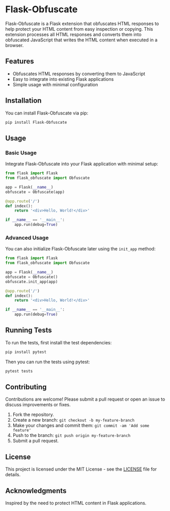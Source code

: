 # Flask-Obfuscate

Flask-Obfuscate is a Flask extension that obfuscates HTML responses to help protect your HTML content from easy inspection or copying. This extension processes all HTML responses and converts them into obfuscated JavaScript that writes the HTML content when executed in a browser.

## Features

- Obfuscates HTML responses by converting them to JavaScript
- Easy to integrate into existing Flask applications
- Simple usage with minimal configuration

## Installation

You can install Flask-Obfuscate via pip:

```sh
pip install Flask-Obfuscate
```

## Usage

### Basic Usage

Integrate Flask-Obfuscate into your Flask application with minimal setup:

```python
from flask import Flask
from flask_obfuscate import Obfuscate

app = Flask(__name__)
obfuscate = Obfuscate(app)

@app.route('/')
def index():
    return '<div>Hello, World!</div>'

if __name__ == '__main__':
    app.run(debug=True)
```

### Advanced Usage

You can also initialize Flask-Obfuscate later using the `init_app` method:

```python
from flask import Flask
from flask_obfuscate import Obfuscate

app = Flask(__name__)
obfuscate = Obfuscate()
obfuscate.init_app(app)

@app.route('/')
def index():
    return '<div>Hello, World!</div>'

if __name__ == '__main__':
    app.run(debug=True)
```

## Running Tests

To run the tests, first install the test dependencies:

```sh
pip install pytest
```

Then you can run the tests using pytest:

```sh
pytest tests
```

## Contributing

Contributions are welcome! Please submit a pull request or open an issue to discuss improvements or fixes.

1. Fork the repository.
2. Create a new branch: `git checkout -b my-feature-branch`
3. Make your changes and commit them: `git commit -am 'Add some feature'`
4. Push to the branch: `git push origin my-feature-branch`
5. Submit a pull request.

## License

This project is licensed under the MIT License - see the [LICENSE](LICENSE) file for details.

## Acknowledgments

Inspired by the need to protect HTML content in Flask applications.
